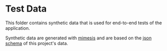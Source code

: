 # Test Data

This folder contains synthetic data that is used for end-to-end tests of the application.

Synthetic data are generated with [mimesis](https://mimesis.name/en/master/) and are based on the [json schema](../src/schema/test.json) of this project's data.